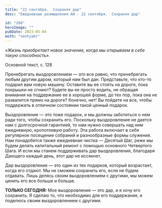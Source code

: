 ```yaml
---
title: "22 сентября.  Сохраняя дар"
desc: "Ежедневные размышления АН - 22 сентября.  Сохраняя дар"

id: "266"
heroImage: ""
pubDate: 2023-05-04
moth: "sentyabr"
---
```


_«Жизнь приобретает новое значение, когда мы открываем в себе такую
способность»._

Основной текст, с. 128

Пренебрегать выздоровлением — это все равно, что пренебрегать любым другим
даром, который нам был дан. Представьте, что кто-то подарил вам новую машину.
Оставите вы ее стоять на дороге, пока покрышки не сгниют? Будете вы ее просто
водить, не обращая внимания на поддержание ее в хорошей форме, до тех пор,
пока она не развалится прямо на дороге? Конечно, нет! Вы пойдете на все, чтобы
поддержать в отличном состоянии такой ценный подарок.

Выздоровление — это тоже подарок, и мы должны заботиться о нем ради того,
чтобы сохранить его. Поскольку выздоровление не дается нам с долгосрочной
гарантией, то нам нужно совершать над ним ежедневную, кропотливую работу. Эта
работа включает в себя регулярное посещение собраний и разнообразные формы
служения. Нам понадобится также ежедневная чистка — Десятый Шаг, реже мы будем
делать капитальный ремонт с помощью основного Четвертого Шага. И если мы
станем поддерживать дар выздоровления, благодаря Дающего каждый день, этот дар
не иссякнет.

Дар выздоровления — это один из тех подарков, который возрастает, когда его
отдают. Мы не сможем сохранить его, если не будем отдавать. Лишь делясь своим
выздоровлением с другими, мы можем ценить его все больше и больше.

**ТОЛЬКО СЕГОДНЯ:** Мое выздоровление — это дар, и я хочу его сохранить. Я
сделаю то, что необходимо для его поддержания, и поделюсь своим выздоровлением
с другими.
